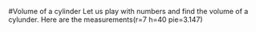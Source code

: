 #Volume of a cylinder
Let us play with numbers and find the volume of a cylunder. 
Here are the measurements(r=7 h=40 pie=3.147)
